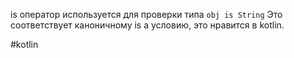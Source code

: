 is оператор используется для проверки типа
```obj is String```
Это соответствует каноничному is a условию, это нравится в kotlin.

#kotlin 
